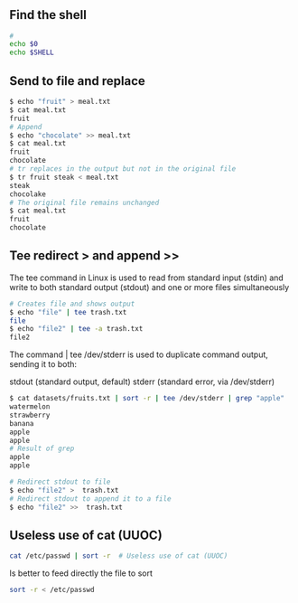 # 

## Find the shell

```bash
# 
echo $0
echo $SHELL
```

## Send to file and replace

```bash
$ echo "fruit" > meal.txt
$ cat meal.txt 
fruit
# Append
$ echo "chocolate" >> meal.txt
$ cat meal.txt 
fruit
chocolate
# tr replaces in the output but not in the original file
$ tr fruit steak < meal.txt
steak
chocolake
# The original file remains unchanged
$ cat meal.txt 
fruit
chocolate
```

## Tee redirect > and append >>
The tee command in Linux is used to read from standard input (stdin) and write to both standard output (stdout) and one or more files simultaneously

```bash
# Creates file and shows output
$ echo "file" | tee trash.txt
file
$ echo "file2" | tee -a trash.txt
file2
```

The command | tee /dev/stderr is used to duplicate command output, sending it to both:

stdout (standard output, default)
stderr (standard error, via /dev/stderr)
```bash
$ cat datasets/fruits.txt | sort -r | tee /dev/stderr | grep "apple"
watermelon
strawberry
banana
apple
apple
# Result of grep
apple
apple
```

```bash
# Redirect stdout to file
$ echo "file2" >  trash.txt
# Redirect stdout to append it to a file 
$ echo "file2" >>  trash.txt
```

## Useless use of cat (UUOC)

```bash
cat /etc/passwd | sort -r  # Useless use of cat (UUOC)
```

Is better to feed directly the file to sort 

```bash 
sort -r < /etc/passwd
```
